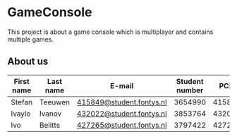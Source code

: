 # GameConsole

This project is about a game console which is multiplayer and contains multiple games.

## About us
| First name |  Last name |         E-mail           |  Student number  |   PCN    |
| ---------- | ---------- | ------------------------ | ---------------- | -------- |
|   Stefan   |  Teeuwen   | 415849@student.fontys.nl |	  3654990       |  415849  | 
|   Ivaylo   |  Ivanov    | 432022@student.fontys.nl |	  3853764       |  432022  | 
|    Ivo     |  Belitts   | 427265@student.fontys.nl |    3797422       |  427265  |
